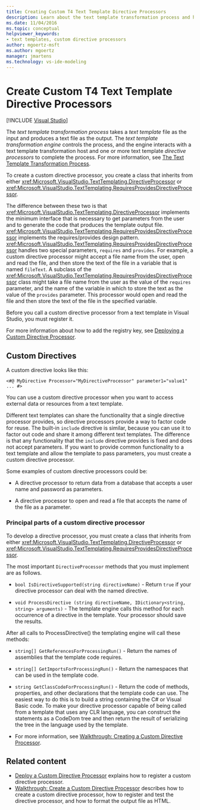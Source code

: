 ```yaml
---
title: Creating Custom T4 Text Template Directive Processors
description: Learn about the text template transformation process and how to create a custom T4 text template directive processor.
ms.date: 11/04/2016
ms.topic: conceptual
helpviewer_keywords:
- text templates, custom directive processors
author: mgoertz-msft
ms.author: mgoertz
manager: jmartens
ms.technology: vs-ide-modeling
---
```

# Create Custom T4 Text Template Directive Processors

 [!INCLUDE [Visual Studio](~/includes/applies-to-version/vs-windows-only.md)]

The *text template transformation process* takes a *text template* file as the input and produces a text file as the output. The *text template transformation engine* controls the process, and the engine interacts with a text template transformation host and one or more text template *directive processors* to complete the process. For more information, see [The Text Template Transformation Process](../modeling/the-text-template-transformation-process.md).

To create a custom directive processor, you create a class that inherits from either <xref:Microsoft.VisualStudio.TextTemplating.DirectiveProcessor> or <xref:Microsoft.VisualStudio.TextTemplating.RequiresProvidesDirectiveProcessor>.

The difference between these two is that <xref:Microsoft.VisualStudio.TextTemplating.DirectiveProcessor> implements the minimum interface that is necessary to get parameters from the user and to generate the code that produces the template output file. <xref:Microsoft.VisualStudio.TextTemplating.RequiresProvidesDirectiveProcessor> implements the requires/provides design pattern. <xref:Microsoft.VisualStudio.TextTemplating.RequiresProvidesDirectiveProcessor> handles two special parameters, `requires` and `provides`.  For example, a custom directive processor might accept a file name from the user, open and read the file, and then store the text of the file in a variable that is named `fileText`. A subclass of the <xref:Microsoft.VisualStudio.TextTemplating.RequiresProvidesDirectiveProcessor> class might take a file name from the user as the value of the `requires` parameter, and the name of the variable in which to store the text as the value of the `provides` parameter. This processor would open and read the file and then store the text of the file in the specified variable.

Before you call a custom directive processor from a text template in Visual Studio, you must register it.

For more information about how to add the registry key, see [Deploying a Custom Directive Processor](../modeling/deploying-a-custom-directive-processor.md).

## Custom Directives

A custom directive looks like this:

`<#@ MyDirective Processor="MyDirectiveProcessor" parameter1="value1" ... #>`

You can use a custom directive processor when you want to access external data or resources from a text template.

Different text templates can share the functionality that a single directive processor provides, so directive processors provide a way to factor code for reuse. The built-in `include` directive is similar, because you can use it to factor out code and share it among different text templates. The difference is that any functionality that the `include` directive provides is fixed and does not accept parameters. If you want to provide common functionality to a text template and allow the template to pass parameters, you must create a custom directive processor.

Some examples of custom directive processors could be:

- A directive processor to return data from a database that accepts a user name and password as parameters.

- A directive processor to open and read a file that accepts the name of the file as a parameter.

### Principal parts of a custom directive processor

To develop a directive processor, you must create a class that inherits from either <xref:Microsoft.VisualStudio.TextTemplating.DirectiveProcessor> or <xref:Microsoft.VisualStudio.TextTemplating.RequiresProvidesDirectiveProcessor>.

The most important `DirectiveProcessor` methods that you must implement are as follows.

- `bool IsDirectiveSupported(string directiveName)` - Return `true` if your directive processor can deal with the named directive.

- `void ProcessDirective (string directiveName, IDictionary<string, string> arguments)` - The template engine calls this method for each occurrence of a directive in the template. Your processor should save the results.

After all calls to ProcessDirective() the templating engine will call these methods:

- `string[] GetReferencesForProcessingRun()` - Return the names of assemblies that the template code requires.

- `string[] GetImportsForProcessingRun()` - Return the namespaces that can be used in the template code.

- `string GetClassCodeForProcessingRun()` - Return the code of methods, properties, and other declarations that the template code can use. The easiest way to do this is to build a string containing the C# or Visual Basic code. To make your directive processor capable of being called from a template that uses any CLR language, you can construct the statements as a CodeDom tree and then return the result of serializing the tree in the language used by the template.

- For more information, see [Walkthrough: Creating a Custom Directive Processor](../modeling/walkthrough-creating-a-custom-directive-processor.md).

## Related content

- [Deploy a Custom Directive Processor](../modeling/deploying-a-custom-directive-processor.md) explains how to register a custom directive processor.
- [Walkthrough: Create a Custom Directive Processor](../modeling/walkthrough-creating-a-custom-directive-processor.md) describes how to create a custom directive processor, how to register and test the directive processor, and how to format the output file as HTML.
